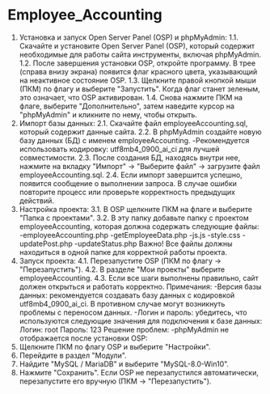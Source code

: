 # Employee_Accounting
1. Установка и запуск Open Server Panel (OSP) и phpMyAdmin:
1.1. Скачайте и установите Open Server Panel (OSP), который содержит необходимые для работы сайта инструменты, включая phpMyAdmin.
1.2. После завершения установки OSP, откройте программу. В трее (справа внизу экрана) появится флаг красного цвета, указывающий на неактивное состояние OSP.
1.3. Щелкните правой кнопкой мыши (ПКМ) по флагу и выберите "Запустить". Когда флаг станет зеленым, это означает, что OSP активирован.
1.4. Снова нажмите ПКМ на флаге, выберите "Дополнительно", затем наведите курсор на "phpMyAdmin" и кликните по нему, чтобы открыть.
2. Импорт базы данных:
2.1. Скачайте файл employeeAccounting.sql, который содержит данные сайта.
2.2. В phpMyAdmin создайте новую базу данных (БД) с именем employeeAccounting.
-Рекомендуется использовать кодировку: utf8mb4_0900_ai_ci для лучшей совместимости.
2.3. После создания БД, находясь внутри нее, нажмите на вкладку "Импорт" -> "Выберите файл" -> загрузите файл employeeAccounting.sql.
2.4. Если импорт завершится успешно, появится сообщение о выполнении запроса. В случае ошибки повторите процесс или проверьте корректность предыдущих действий.
3. Настройка проекта:
3.1. В OSP щелкните ПКМ на флаге и выберите "Папка с проектами".
3.2. В эту папку добавьте папку с проектом employeeAccounting, которая должна содержать следующие файлы:
-employeeAccounting.php
-getEmployeeData.php
-js.js
-style.css
-updatePost.php
-updateStatus.php
Важно! Все файлы должны находиться в одной папке для корректной работы проекта.
4. Запуск проекта:
4.1. Перезапустите OSP (ПКМ по флагу -> "Перезапустить").
4.2. В разделе "Мои проекты" выберите employeeAccounting.
4.3. Если все шаги выполнены правильно, сайт должен открыться и работать корректно.
Примечания:
-Версия базы данных: рекомендуется создавать базу данных с кодировкой utf8mb4_0900_ai_ci. В противном случае могут возникнуть проблемы с переносом данных.
-Логин и пароль: убедитесь, что используются следующие значения для подключения к базе данных:
   Логин: root
   Пароль: 123
Решение проблем:
-phpMyAdmin не отображается после установки OSP:
1. Щелкните ПКМ по флагу OSP и выберите "Настройки".
2. Перейдите в раздел "Модули".
3. Найдите "MySQL / MariaDB" и выберите "MySQL-8.0-Win10".
4. Нажмите "Сохранить". Если OSP не перезапустился автоматически, перезапустите его вручную (ПКМ -> "Перезапустить").
